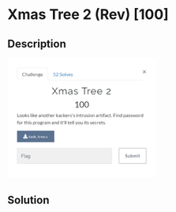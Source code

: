 # Xmas Tree 2 (Rev) \[100\]

## Description

<img src="chall.png" width="300">

## Solution

```
```
